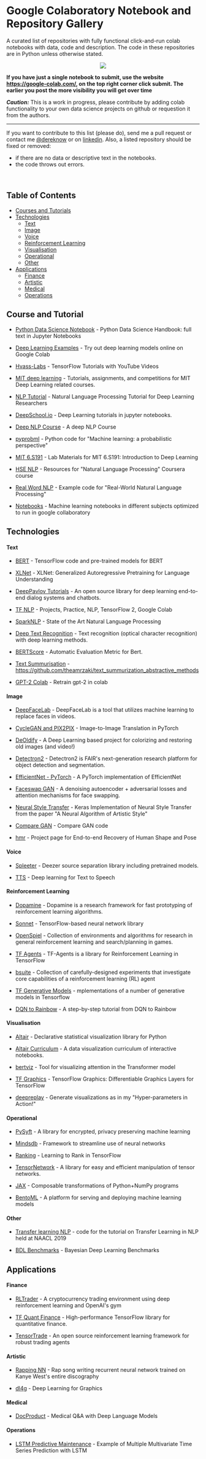 # Google Colaboratory Notebook and Repository Gallery

A curated list of repositories with fully functional click-and-run colab notebooks with data, code and description. The code in these repositories are in Python unless otherwise stated.

<p align="center">
  <img src="https://github.com/firmai/google-colab-notebooks/raw/master/assets/colab.png">
</p>

**If you have just a single notebook to submit, use the website https://google-colab.com/, on the top right corner click submit. The earlier you post the more visibility you will get over time**

***Caution:*** This is a work in progress, please contribute by adding colab functionality to your own data science projects on github or requestion it from the authors.

---
 
If you want to contribute to this list (please do), send me a pull request or contact me [@dereknow](https://twitter.com/dereknow) or on [linkedin](https://www.linkedin.com/in/snowderek/).
Also, a listed repository should be fixed or removed:

* if there are no data or descriptive text in the notebooks.
* the code throws out errors.

</br>

## Table of Contents
<!-- MarkdownTOC depth=4 -->

- [Courses and Tutorials](#course)
- [Technologies](#tech)
    - [Text](#tech-text)
    - [Image](#tech-image)
    - [Voice](#tech-voice)
    - [Reinforcement Learning](#tech-voice)
    - [Visualisation](#tech-viz)
    - [Operational](#tech-op)
    - [Other](#tech-other)
- [Applications](#app)
    - [Finance](#app-fin)
    - [Artistic](#app-art)
    - [Medical](#app-med)
    - [Operations](#app-op)

    

<a name="course"></a>
## Course and Tutorial

* [Python Data Science Notebook](https://github.com/jakevdp/PythonDataScienceHandbook) - Python Data Science Handbook: full text in Jupyter Notebooks 

* [Deep Learning Examples](https://github.com/tugstugi/dl-colab-notebooks) - Try out deep learning models online on Google Colab 

* [Hvass-Labs](https://github.com/Hvass-Labs/TensorFlow-Tutorials) - TensorFlow Tutorials with YouTube Videos 

* [MIT deep learning](https://github.com/lexfridman/mit-deep-learning) - Tutorials, assignments, and competitions for MIT Deep Learning related courses.

* [NLP Tutorial]( https://github.com/graykode/nlp-tutorial) - Natural Language Processing Tutorial for Deep Learning Researchers 

* [DeepSchool.io](https://github.com/sachinruk/deepschool.io) - Deep Learning tutorials in jupyter notebooks. 

* [Deep NLP Course](https://github.com/DanAnastasyev/DeepNLP-Course) - A deep NLP Course 

* [pyprobml](https://github.com/probml/pyprobml) - Python code for "Machine learning: a probabilistic perspective" 

* [MIT 6.S191](https://github.com/aamini/introtodeeplearning_labs) - Lab Materials for MIT 6.S191: Introduction to Deep Learning

* [HSE NLP](https://github.com/hse-aml/natural-language-processing) - Resources for "Natural Language Processing" Coursera course

* [Real Word NLP](https://github.com/mhagiwara/realworldnlp) - Example code for "Real-World Natural Language Processing"

* [Notebooks](https://github.com/zaidalyafeai/Notebooks) - Machine learning notebooks in different subjects optimized to run in google collaboratory 




    
## Technologies
<a name="tech"></a>

<a name="tech-text"></a>
#### Text

* [BERT](https://github.com/google-research/bert) - TensorFlow code and pre-trained models for BERT 

* [XLNet](https://github.com/zihangdai/xlnet) - XLNet: Generalized Autoregressive Pretraining for Language Understanding

* [DeepPavlov Tutorials](https://github.com/deepmipt/dp_tutorials) - An open source library for deep learning end-to-end dialog systems and chatbots.

* [TF NLP](https://github.com/zhedongzheng/tensorflow-nlp) - Projects, Practice, NLP, TensorFlow 2, Google Colab 

* [SparkNLP](https://github.com/JohnSnowLabs/spark-nlp) - State of the Art Natural Language Processing 

* [Deep Text Recognition](https://github.com/clovaai/deep-text-recognition-benchmark) - Text recognition (optical character recognition) with deep learning methods.

* [BERTScore](https://github.com/Tiiiger/bert_score) - Automatic Evaluation Metric for Bert.

* [Text Summurisation](https://github.com/theamrzaki/text_summurization_abstractive_methods) - https://github.com/theamrzaki/text_summurization_abstractive_methods

* [GPT-2 Colab](https://github.com/ak9250/gpt-2-colab) - Retrain gpt-2 in colab 
 

<a name="tech-image"></a>
#### Image

* [DeepFaceLab](https://github.com/chervonij/DFL-Colab) - DeepFaceLab is a tool that utilizes machine learning to replace faces in videos.

* [CycleGAN and PIX2PIX](https://github.com/junyanz/pytorch-CycleGAN-and-pix2pix) - Image-to-Image Translation in PyTorch 


* [DeOldify](https://github.com/jantic/DeOldify) - A Deep Learning based project for colorizing and restoring old images (and video!) 

* [Detectron2](https://github.com/facebookresearch/detectron2) - Detectron2 is FAIR's next-generation research platform for object detection and segmentation.

* [EfficientNet - PyTorch]( https://github.com/lukemelas/EfficientNet-PyTorch) - A PyTorch implementation of EfficientNet 


* [Faceswap GAN](https://github.com/shaoanlu/faceswap-GAN) - A denoising autoencoder + adversarial losses and attention mechanisms for face swapping. 

* [Neural Style Transfer](https://github.com/titu1994/Neural-Style-Transfer) - Keras Implementation of Neural Style Transfer from the paper "A Neural Algorithm of Artistic Style"

* [Compare GAN](https://github.com/google/compare_gan) - Compare GAN code

* [hmr](https://github.com/akanazawa/hmr) - Project page for End-to-end Recovery of Human Shape and Pose 


<a name="tech-voice"></a>
#### Voice

* [Spleeter]( https://github.com/deezer/spleeter) - Deezer source separation library including pretrained models.

* [TTS](https://github.com/mozilla/TTS) - Deep learning for Text to Speech 

<a name="tech-rl"></a>
#### Reinforcement Learning

* [Dopamine](https://github.com/google/dopamine) - Dopamine is a research framework for fast prototyping of reinforcement learning algorithms. 


* [Sonnet](https://github.com/deepmind/sonnet) - TensorFlow-based neural network library


* [OpenSpiel](https://github.com/deepmind/open_spiel) - Collection of environments and algorithms for research in general reinforcement learning and search/planning in games. 

* [TF Agents](https://github.com/tensorflow/agents) - TF-Agents is a library for Reinforcement Learning in TensorFlow 

* [bsuite](https://github.com/deepmind/bsuite) - Collection of carefully-designed experiments that investigate core capabilities of a reinforcement learning (RL) agent

* [TF Generative Models](https://github.com/timsainb/tensorflow2-generative-models) - mplementations of a number of generative models in Tensorflow

 
* [DQN to Rainbow]( https://github.com/Curt-Park/rainbow-is-all-you-need) - A step-by-step tutorial from DQN to Rainbow 


<a name="tech-viz"></a>
#### Visualisation

* [Altair]( https://github.com/altair-viz/altair) - Declarative statistical visualization library for Python

* [Altair Curriculum](https://github.com/uwdata/visualization-curriculum) - A data visualization curriculum of interactive notebooks.

* [bertviz](https://github.com/jessevig/bertviz) - Tool for visualizing attention in the Transformer model 

* [TF Graphics](https://github.com/tensorflow/graphics) - TensorFlow Graphics: Differentiable Graphics Layers for TensorFlow 

* [deepreplay](https://github.com/dvgodoy/deepreplay) - Generate visualizations as in my "Hyper-parameters in Action!"

<a name="tech-op"></a>
#### Operational

* [PySyft](https://github.com/OpenMined/PySyft) - A library for encrypted, privacy preserving machine learning 

* [Mindsdb](https://github.com/mindsdb/mindsdb) - Framework to streamline use of neural networks

* [Ranking](https://github.com/tensorflow/ranking) - Learning to Rank in TensorFlow 

* [TensorNetwork](https://github.com/google/TensorNetwork) - A library for easy and efficient manipulation of tensor networks. 

* [JAX](https://github.com/google/jax) - Composable transformations of Python+NumPy programs

 
* [BentoML]( https://github.com/bentoml/BentoML) - A platform for serving and deploying machine learning models

<a name="tech-other"></a>
#### Other

* [Transfer learning NLP](https://github.com/huggingface/naacl_transfer_learning_tutorial) - code for the tutorial on Transfer Learning in NLP held at NAACL 2019

* [BDL Benchmarks](https://github.com/OATML/bdl-benchmarks) - Bayesian Deep Learning Benchmarks 


<a name="app"></a>
## Applications


<a name="app-fin"></a>
#### Finance

* [RLTrader](https://github.com/notadamking/RLTrader) - A cryptocurrency trading environment using deep reinforcement learning and OpenAI's gym

* [TF Quant Finance](https://github.com/google/tf-quant-finance) - High-performance TensorFlow library for quantitative finance. 

* [TensorTrade](https://github.com/notadamking/tensortrade) - An open source reinforcement learning framework for robust trading agents


<a name="app-art"></a>
#### Artistic

* [Rapping NN](https://github.com/robbiebarrat/rapping-neural-network) - Rap song writing recurrent neural network trained on Kanye West's entire discography 

* [dl4g](https://github.com/smartgeometry-ucl/dl4g) - Deep Learning for Graphics 

<a name="app-med"></a>
#### Medical

* [DocProduct]( https://github.com/re-search/DocProduct) - Medical Q&A with Deep Language Models 

<a name="app-op"></a>
#### Operations

* [LSTM Predictive Maintenance](https://github.com/umbertogriffo/Predictive-Maintenance-using-LSTM) - Example of Multiple Multivariate Time Series Prediction with LSTM




